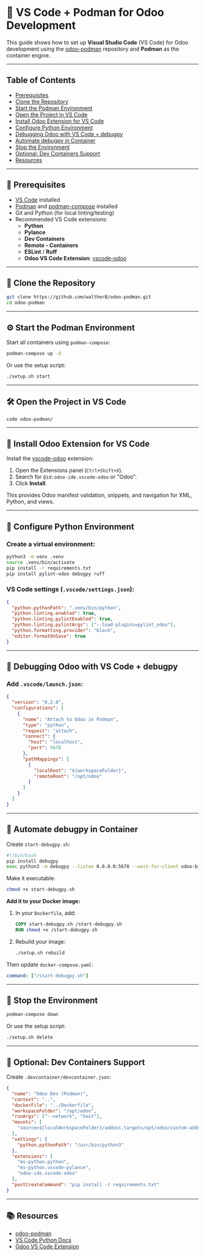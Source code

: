 # 🧠 VS Code + Podman for Odoo Development

This guide shows how to set up **Visual Studio Code** (VS Code) for Odoo development using the [odoo-podman](https://github.com/waltherB/odoo-podman) repository and **Podman** as the container engine.

---

## Table of Contents
- [Prerequisites](#prerequisites)
- [Clone the Repository](#clone-the-repository)
- [Start the Podman Environment](#start-the-podman-environment)
- [Open the Project in VS Code](#open-the-project-in-vs-code)
- [Install Odoo Extension for VS Code](#install-odoo-extension-for-vs-code)
- [Configure Python Environment](#configure-python-environment)
- [Debugging Odoo with VS Code + debugpy](#debugging-odoo-with-vs-code--debugpy)
- [Automate debugpy in Container](#automate-debugpy-in-container)
- [Stop the Environment](#stop-the-environment)
- [Optional: Dev Containers Support](#optional-dev-containers-support)
- [Resources](#resources)

---

## 🚀 Prerequisites
- [VS Code](https://code.visualstudio.com/) installed
- [Podman](https://podman.io/) and [podman-compose](https://github.com/containers/podman-compose) installed
- Git and Python (for local linting/testing)
- Recommended VS Code extensions:
  - **Python**
  - **Pylance**
  - **Dev Containers**
  - **Remote - Containers**
  - **ESLint** / **Ruff**
  - **Odoo VS Code Extension**: [vscode-odoo](https://github.com/odoo-ide/vscode-odoo)

---

## 🧱 Clone the Repository
```bash
git clone https://github.com/waltherB/odoo-podman.git
cd odoo-podman
```

---

## ⚙️ Start the Podman Environment
Start all containers using `podman-compose`:
```bash
podman-compose up -d
```
Or use the setup script:
```bash
./setup.sh start
```

---

## 🛠 Open the Project in VS Code
```bash
code odoo-podman/
```

---

## 🧩 Install Odoo Extension for VS Code
Install the [vscode-odoo](https://github.com/odoo-ide/vscode-odoo) extension:
1. Open the Extensions panel (`Ctrl+Shift+X`).
2. Search for `@id:odoo-ide.vscode-odoo` or "Odoo".
3. Click **Install**.

This provides Odoo manifest validation, snippets, and navigation for XML, Python, and views.

---

## 🧠 Configure Python Environment

### Create a virtual environment:
```bash
python3 -m venv .venv
source .venv/bin/activate
pip install -r requirements.txt
pip install pylint-odoo debugpy ruff
```

### VS Code settings (`.vscode/settings.json`):
```json
{
  "python.pythonPath": ".venv/bin/python",
  "python.linting.enabled": true,
  "python.linting.pylintEnabled": true,
  "python.linting.pylintArgs": ["--load-plugins=pylint_odoo"],
  "python.formatting.provider": "black",
  "editor.formatOnSave": true
}
```

---

## 🐞 Debugging Odoo with VS Code + debugpy

### Add `.vscode/launch.json`:
```json
{
  "version": "0.2.0",
  "configurations": [
    {
      "name": "Attach to Odoo in Podman",
      "type": "python",
      "request": "attach",
      "connect": {
        "host": "localhost",
        "port": 5678
      },
      "pathMappings": [
        {
          "localRoot": "${workspaceFolder}",
          "remoteRoot": "/opt/odoo"
        }
      ]
    }
  ]
}
```

---

## 🧪 Automate debugpy in Container

Create `start-debugpy.sh`:
```bash
#!/bin/bash
pip install debugpy
exec python3 -m debugpy --listen 0.0.0.0:5678 --wait-for-client odoo-bin -c /etc/odoo/odoo.conf
```

Make it executable:
```bash
chmod +x start-debugpy.sh
```

**Add it to your Docker image:**
1. In your `Dockerfile`, add:
   ```dockerfile
   COPY start-debugpy.sh /start-debugpy.sh
   RUN chmod +x /start-debugpy.sh
   ```
2. Rebuild your image:
   ```bash
   ./setup.sh rebuild
   ```

Then update `docker-compose.yaml`:
```yaml
command: ["/start-debugpy.sh"]
```

---

## 🧼 Stop the Environment
```bash
podman-compose down
```
Or use the setup script:
```bash
./setup.sh delete
```

---

## 🧪 Optional: Dev Containers Support

Create `.devcontainer/devcontainer.json`:
```json
{
  "name": "Odoo Dev (Podman)",
  "context": "..",
  "dockerFile": "../Dockerfile",
  "workspaceFolder": "/opt/odoo",
  "runArgs": ["--network", "host"],
  "mounts": [
    "source=${localWorkspaceFolder}/addons,target=/opt/odoo/custom-addons,type=bind,consistency=cached"
  ],
  "settings": {
    "python.pythonPath": "/usr/bin/python3"
  },
  "extensions": [
    "ms-python.python",
    "ms-python.vscode-pylance",
    "odoo-ide.vscode-odoo"
  ],
  "postCreateCommand": "pip install -r requirements.txt"
}
```

---

## 📚 Resources
- [odoo-podman](https://github.com/waltherB/odoo-podman)
- [VS Code Python Docs](https://code.visualstudio.com/docs/python/python-tutorial)
- [Odoo VS Code Extension](https://github.com/odoo-ide/vscode-odoo) 
